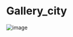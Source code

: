 # Gallery_city
![image](https://github.com/Hoaihx123/Gallery_city/assets/99666261/34e4c470-c7ee-42c5-927d-1882b6343464)


